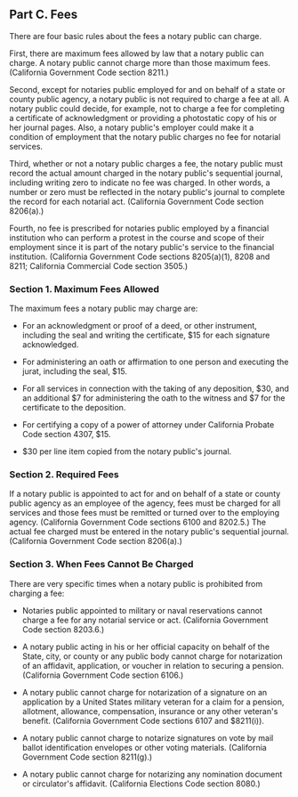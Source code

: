 ## Part C. Fees

There are four basic rules about the fees a notary public can charge.

First, there are maximum fees allowed by law that a notary public can charge. A notary public cannot charge more than those maximum fees. (California Government Code section 8211.)

Second, except for notaries public employed for and on behalf of a state or county public agency, a notary public is not required to charge a fee at all. A notary public could decide, for example, not to charge a fee for completing a certificate of acknowledgment or providing a photostatic copy of his or her journal pages. Also, a notary public's employer could make it a condition of employment that the notary public charges no fee for notarial services.

Third, whether or not a notary public charges a fee, the notary public must record the actual amount charged in the notary public's sequential journal, including writing zero to indicate no fee was charged. In other words, a number or zero must be reflected in the notary public's journal to complete the record for each notarial act. (California Government Code section 8206(a).)

Fourth, no fee is prescribed for notaries public employed by a financial institution who can perform a protest in the course and scope of their employment since it is part of the notary public's service to the financial institution. (California Government Code sections 8205(a)(1), 8208 and 8211; California Commercial Code section 3505.)

### Section 1. Maximum Fees Allowed

The maximum fees a notary public may charge are:

- For an acknowledgment or proof of a deed, or other instrument, including the seal and writing the certificate, $\$ 15$ for each signature acknowledged.

- For administering an oath or affirmation to one person and executing the jurat, including the seal, $\$ 15$.

- For all services in connection with the taking of any deposition, $\$ 30$, and an additional $\$ 7$ for administering the oath to the witness and $\$ 7$ for the certificate to the deposition.

- For certifying a copy of a power of attorney under California Probate Code section 4307, \$15.

- $\$30$ per line item copied from the notary public's journal.

### Section 2. Required Fees

If a notary public is appointed to act for and on behalf of a state or county public agency as an employee of the agency, fees must be charged for all services and those fees must be remitted or turned over to the employing agency. (California Government Code sections 6100 and 8202.5.) The actual fee charged must be entered in the notary public's sequential journal. (California Government Code section 8206(a).)

### Section 3. When Fees Cannot Be Charged

There are very specific times when a notary public is prohibited from charging a fee:

- Notaries public appointed to military or naval reservations cannot charge a fee for any notarial service or act. (California Government Code section 8203.6.)

- A notary public acting in his or her official capacity on behalf of the State, city, or county or any public body cannot charge for notarization of an affidavit, application, or voucher in relation to securing a pension. (California Government Code section 6106.)

- A notary public cannot charge for notarization of a signature on an application by a United States military veteran for a claim for a pension, allotment, allowance, compensation, insurance or any other veteran's benefit. (California Government Code sections 6107 and $8211(i)).
- A notary public cannot charge to notarize signatures on vote by mail ballot identification envelopes or other voting materials. (California Government Code section 8211(g).)

- A notary public cannot charge for notarizing any nomination document or circulator's affidavit. (California Elections Code section 8080.)